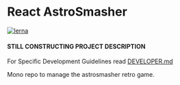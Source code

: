 # React AstroSmasher

[![lerna](https://img.shields.io/badge/maintained%20with-lerna-cc00ff.svg)](https://lerna.js.org/)

#### STILL CONSTRUCTING PROJECT DESCRIPTION

For Specific Development Guidelines read [DEVELOPER.md](DEVELOPER.md)

Mono repo to manage the astrosmasher retro game.